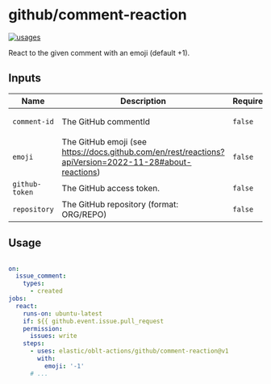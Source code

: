# <!--name-->github/comment-reaction<!--/name-->

[![usages](https://img.shields.io/badge/usages-white?logo=githubactions&logoColor=blue)](https://github.com/search?q=elastic%2Foblt-actions%2Fgithub%2Fcomment-reaction+%28path%3A.github%2Fworkflows+OR+path%3A**%2Faction.yml+OR+path%3A**%2Faction.yaml%29&type=code)

<!--description-->
React to the given comment with an emoji (default +1).
<!--/description-->

## Inputs
<!--inputs-->
| Name           | Description                                                                                            | Required | Default                          |
|----------------|--------------------------------------------------------------------------------------------------------|----------|----------------------------------|
| `comment-id`   | The GitHub commentId                                                                                   | `false`  | `${{ github.event.comment.id }}` |
| `emoji`        | The GitHub emoji (see https://docs.github.com/en/rest/reactions?apiVersion=2022-11-28#about-reactions) | `false`  | `+1`                             |
| `github-token` | The GitHub access token.                                                                               | `false`  | `${{ github.token }}`            |
| `repository`   | The GitHub repository (format: ORG/REPO)                                                               | `false`  | `${{ github.repository }}`       |
<!--/inputs-->

## Usage

<!--usage action="elastic/oblt-actions/**" version="env:VERSION"-->
```yaml

on:
  issue_comment:
    types:
      - created
jobs:
  react:
    runs-on: ubuntu-latest
    if: ${{ github.event.issue.pull_request
    permission:
      issues: write
    steps:
      - uses: elastic/oblt-actions/github/comment-reaction@v1
        with:
          emoji: '-1'
      # ...
```
<!--/usage-->
